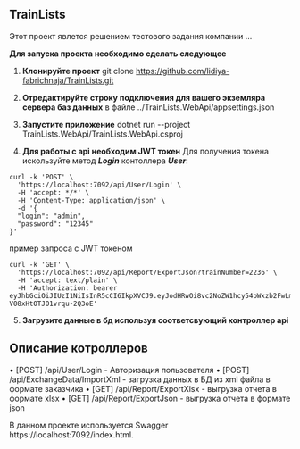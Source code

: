 ## TrainLists
Этот проект явлется решением тестового задания компании ...

**Для запуска проекта необходимо сделать следующее**

1. **Клонируйте проект**
git clone https://github.com/lidiya-fabrichnaja/TrainLists.git
  
2. **Отредактируйте строку подключения для вашего экземляра сервера баз данных**
в файле ../TrainLists.WebApi/appsettings.json

3. **Запустите приложение**
dotnet run --project TrainLists.WebApi/TrainLists.WebApi.csproj

4. **Для работы с api необходим JWT токен**
Для получения токена искользуйте метод ***Login*** контоллера ***User***:
```
curl -k 'POST' \
  'https://localhost:7092/api/User/Login' \
  -H 'accept: */*' \
  -H 'Content-Type: application/json' \
  -d '{   
  "login": "admin",
  "password": "12345"
}'
```   
пример запроса с JWT токеном
```   
curl -k 'GET' \
  'https://localhost:7092/api/Report/ExportJson?trainNumber=2236' \
  -H 'accept: text/plain' \
  -H 'Authorization: bearer eyJhbGciOiJIUzI1NiIsInR5cCI6IkpXVCJ9.eyJodHRwOi8vc2NoZW1hcy54bWxzb2FwLm9yZy93cy8yMDA1LzA1L2lkZW50aXR5L2NsYWltcy9uYW1lIjoiYWRtaW4iLCJleHAiOjE2ODAyOTQyODcsImlzcyI6IkxfRmFicmljaG5heWEiLCJhdWQiOiJXZWJBcGkifQ.AI0P1ZTsg0ADVe3mX4AFy-V08xHtOTJO1vrqu-2Q3oE'   
```

5. **Загрузите данные в бд используя соответсвующий контроллер api**

## Описание котроллеров
•	    [POST] /api/User/Login - Авторизация пользователя
•	    [POST] /api/ExchangeData/ImportXml - загрузка данных в БД из xml файла в формате заказчика
•	    [GET]  /api/Report/ExportXlsx - выгрузка отчета в формате xlsx
•	    [GET]  /api/Report/ExportJson - выгрузка отчета в формате json

В данном проекте используется Swagger https://localhost:7092/index.html.
